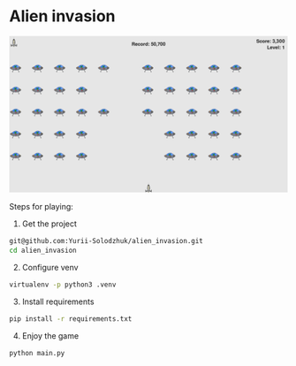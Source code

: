 # Alien invasion

![img.png](app/images/img.png)

Steps for playing:

1. Get the project

```bash
git@github.com:Yurii-Solodzhuk/alien_invasion.git
cd alien_invasion
```

2. Configure venv

```bash
virtualenv -p python3 .venv
```

3. Install requirements

```bash
pip install -r requirements.txt
```

4. Enjoy the game

```bash
python main.py
```